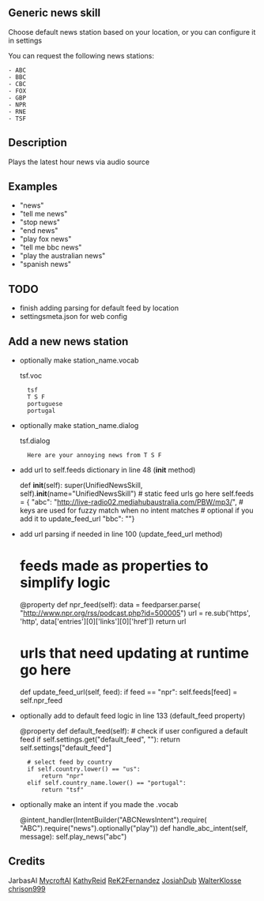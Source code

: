 ## Generic news skill

Choose default news station based on your location, or you can configure it in settings

You can request the following news stations:

    - ABC
    - BBC
    - CBC
    - FOX
    - GBP
    - NPR
    - RNE
    - TSF

## Description

Plays the latest hour news via audio source

## Examples

* "news"
* "tell me news"
* "stop news"
* "end news"
* "play fox news"
* "tell me bbc news"
* "play the australian news"
* "spanish news"


## TODO

* finish adding parsing for default feed by location
* settingsmeta.json for web config

## Add a new news station

* optionally make station_name.vocab

    tsf.voc

        tsf
        T S F
        portuguese
        portugal

* optionally make station_name.dialog

    tsf.dialog

        Here are your annoying news from T S F

* add url to self.feeds dictionary in line 48 (__init__ method)

    def __init__(self):
        super(UnifiedNewsSkill, self).__init__(name="UnifiedNewsSkill")
        # static feed urls go here
        self.feeds = {
            "abc": "http://live-radio02.mediahubaustralia.com/PBW/mp3/",
            # keys are used for fuzzy match when no intent matches
            # optional if you add it to update_feed_url
            "bbc": ""}

* add url parsing if needed in line 100 (update_feed_url method)

    # feeds made as properties to simplify logic
    @property
    def npr_feed(self):
        data = feedparser.parse(
            "http://www.npr.org/rss/podcast.php?id=500005")
        url = re.sub('https', 'http', data['entries'][0]['links'][0]['href'])
        return url

    # urls that need updating at runtime go here
    def update_feed_url(self, feed):
        if feed == "npr":
            self.feeds[feed] = self.npr_feed

* optionally add to default feed logic in line 133 (default_feed property)

    @property
    def default_feed(self):
        # check if user configured a default feed
        if self.settings.get("default_feed", ""):
            return self.settings["default_feed"]

        # select feed by country
        if self.country.lower() == "us":
            return "npr"
        elif self.country_name.lower() == "portugal":
            return "tsf"

* optionally make an intent if you made the .vocab

    @intent_handler(IntentBuilder("ABCNewsIntent").require(
        "ABC").require("news").optionally("play"))
    def handle_abc_intent(self, message):
        self.play_news("abc")

## Credits

JarbasAI
[MycroftAI](https://github.com/MycroftAI/skill-npr-news)
[KathyReid](https://github.com/KathyReid/skill-australian-news)
[ReK2Fernandez](https://github.com/ReK2Fernandez/skill-radio-rne)
[JosiahDub](https://github.com/JosiahDub/skill-gpb-news)
[WalterKlosse](https://github.com/WalterKlosse/mycroft-skill-bbc-news)
[chrison999](https://github.com/chrison999/mycroft-skill-cbc-news)

